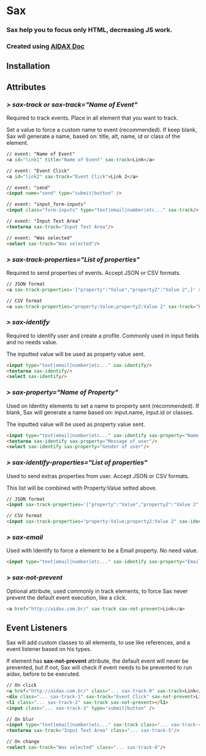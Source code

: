 # Sax

### Sax help you to focus only HTML, decreasing JS work. 
### Created using [AIDAX Doc](http://doc.aidax.com.br/)

## Installation

## Attributes

### *> sax-track or sax-track="Name of Event"*

Required to track events.
Place in all element that you want to track.

Set a value to force a custom name to event (recommended). If keep blank, Sax will generate a name, based on: title, alt, name, id or class of the element.

```html
// event: "Name of Event"
<a id="link1" title="Name of Event" sax-track>Link</a>

// event: "Event Click"
<a id="link2" sax-track="Event Click">Link 2</a>

// event: "send"
<input name="send" type="submit|button" />

// event: "input_form-inputs"
<input class="form-inputs" type="text|email|number|etc..." sax-track/>

// event: "Input Text Area"
<textarea sax-track="Input Text Area"/>

// event: "Was selected"
<select sax-track="Was selected"/>
```


### *> sax-track-properties="List of properties"*

Required to send properties of events. Accept JSON or CSV formats.

```html
// JSON format
<a sax-track-properties='{"property":"Value","property2":"Value 2",}' sax-track="Event 1">Link</a>

// CSV format
<a sax-track-properties="property:Value;property2:Value 2" sax-track="Event 2">Link 2</a>
```

### *> sax-identify*

Required to identify user and create a profile. Commonly used in input fields and no needs value.

The inputted value will be used as property value sent.

```html
<input type="text|email|number|etc..." sax-identify/>
<textarea sax-identify/>
<select sax-identify/>
```

### *> sax-property="Name of Property"*

Used on Identity elements to set a name to property sent (recommended). If blank, Sax will generate a name based on: input.name, input.id or classes.

The inputted value will be used as property value sent.

```html
<input type="text|email|number|etc..." sax-identify sax-property="Name of user"/>
<textarea sax-identify sax-property="Message of user"/>
<select sax-identify sax-property="Gender of user"/>
```

### *> sax-identify-properties="List of properties"*

Used to send extras properties from user. Accept JSON or CSV formats.

This list will be combined with Property:Value setted above.

```html
// JSON format
<input sax-track-properties='{"property":"Value","property2":"Value 2",}' sax-identify />

// CSV format
<input sax-track-properties="property:Value;property2:Value 2" sax-identify />
```

### *> sax-email*

Used with Identify to force a element to be a Email property. No need value.

```html
<input type="text|email|number|etc..." sax-identify sax-property="Email of user" sax-email/>
```

### *> sax-not-prevent*

Optional attribute, used commonly in track elements, to force Sax never prevent the default event execution, like a click.

```html
<a href="http://aidax.com.br/" sax-track sax-not-prevent>Link</a>
```


## Event Listeners

Sax will add custom classes to all elements, to use like references, and a event listener based on his types.

If element has **sax-not-prevent** attribute, the default event will never be prevented, but if not, Sax will check if event needs to be prevented to run aidax, before to be executed.

```html
// On click
<a href="http://aidax.com.br/" class="... sax-track-0" sax-track>Link</a>
<div class="... sax-track-1" sax-track="Event Click" sax-not-prevent>Link 2</div>
<li class="... sax-track-2" sax-track sax-not-prevent></li>
<input class="... sax-track-3" type="submit|button" />

// On blur
<input type="text|email|number|etc..." sax-track class="... sax-track-4"/>
<textarea sax-track="Input Text Area" class="... sax-track-5"/>

// On change
<select sax-track="Was selected" class="... sax-track-6"/>
```
